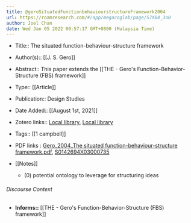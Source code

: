 ```yaml
---
title: @geroSituatedFunctionbehaviourstructureFramework2004
url: https://roamresearch.com/#/app/megacoglab/page/S7XB4_3o0
author: Joel Chan
date: Wed Jan 05 2022 00:57:17 GMT+0800 (Malaysia Time)
---
```


- Title:: The situated function-behaviour-structure framework
- Author(s):: [[J. S. Gero]]
- Abstract:: This paper extends the [[THE - Gero's Function-Behavior-Structure (FBS) framework]]
- Type:: [[Article]]
- Publication:: Design Studies
- Date Added:: [[August 1st, 2021]]
- Zotero links:: [Local library](zotero://select/groups/2451508/items/MEPRIKAW), [Local library](https://www.zotero.org/groups/2451508/items/MEPRIKAW)
- Tags:: [[1 campbell]]
- PDF links : [Gero_2004_The situated function-behaviour-structure framework.pdf](zotero://open-pdf/groups/2451508/items/JXTKWXH6), [S0142694X03000735](http://linkinghub.elsevier.com/retrieve/pii/S0142694X03000735)
- [[Notes]]

    - (0) potential ontology to leverage for structuring ideas

###### Discourse Context

- **Informs::** [[THE - Gero's Function-Behavior-Structure (FBS) framework]]
